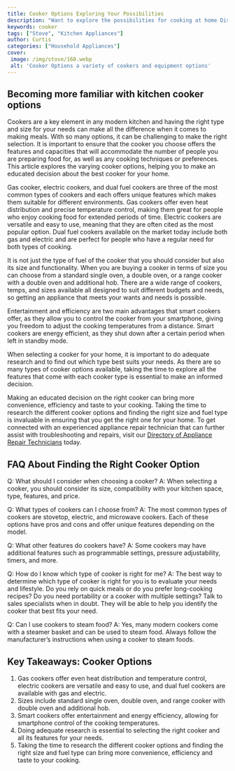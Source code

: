 ```yaml
---
title: Cooker Options Exploring Your Possibilities
description: "Want to explore the possibilities for cooking at home Discover a range of cooker options that can help you get the most out of your meals From microwaves to pressure cookers and beyond unlock your cooking potential"
keywords: cooker
tags: ["Stove", "Kitchen Appliances"]
author: Curtis
categories: ["Household Appliances"]
cover: 
 image: /img/stove/160.webp
 alt: 'Cooker Options a variety of cookers and equipment options'
---
```

## Becoming more familiar with kitchen cooker options

Cookers are a key element in any modern kitchen and having the right type and size for your needs can make all the difference when it comes to making meals. With so many options, it can be challenging to make the right selection. It is important to ensure that the cooker you choose offers the features and capacities that will accommodate the number of people you are preparing food for, as well as any cooking techniques or preferences. This article explores the varying cooker options, helping you to make an educated decision about the best cooker for your home. 

Gas cooker, electric cookers, and dual fuel cookers are three of the most common types of cookers and each offers unique features which makes them suitable for different environments. Gas cookers offer even heat distribution and precise temperature control, making them great for people who enjoy cooking food for extended periods of time. Electric cookers are versatile and easy to use, meaning that they are often cited as the most popular option. Dual fuel cookers available on the market today include both gas and electric and are perfect for people who have a regular need for both types of cooking.

It is not just the type of fuel of the cooker that you should consider but also its size and functionality. When you are buying a cooker in terms of size you can choose from a standard single oven, a double oven, or a range cooker with a double oven and additional hob. There are a wide range of cookers, temps, and sizes available all designed to suit different budgets and needs, so getting an appliance that meets your wants and needs is possible. 

Entertainment and efficiency are two main advantages that smart cookers offer, as they allow you to control the cooker from your smartphone, giving you freedom to adjust the cooking temperatures from a distance. Smart cookers are energy efficient, as they shut down after a certain period when left in standby mode.

When selecting a cooker for your home, it is important to do adequate research and to find out which type best suits your needs. As there are so many types of cooker options available, taking the time to explore all the features that come with each cooker type is essential to make an informed decision.

Making an educated decision on the right cooker can bring more convenience, efficiency and taste to your cooking. Taking the time to research the different cooker options and finding the right size and fuel type is invaluable in ensuring that you get the right one for your home. To get connected with an experienced appliance repair technician that can further assist with troubleshooting and repairs, visit our [Directory of Appliance Repair Technicians](./pages/appliance-repair-technicians) today.

## FAQ About Finding the Right Cooker Option

Q: What should I consider when choosing a cooker? 
A: When selecting a cooker, you should consider its size, compatibility with your kitchen space, type, features, and price.

Q: What types of cookers can I choose from? 
A: The most common types of cookers are stovetop, electric, and microwave cookers. Each of these options have pros and cons and offer unique features depending on the model.

Q: What other features do cookers have? 
A: Some cookers may have additional features such as programmable settings, pressure adjustability, timers, and more.

Q: How do I know which type of cooker is right for me? 
A: The best way to determine which type of cooker is right for you is to evaluate your needs and lifestyle. Do you rely on quick meals or do you prefer long-cooking recipes? Do you need portability or a cooker with multiple settings? Talk to sales specialists when in doubt. They will be able to help you identify the cooker that best fits your need.

Q: Can I use cookers to steam food?
A: Yes, many modern cookers come with a steamer basket and can be used to steam food. Always follow the manufacturer’s instructions when using a cooker to steam foods.

## Key Takeaways: Cooker Options
1. Gas cookers offer even heat distribution and temperature control, electric cookers are versatile and easy to use, and dual fuel cookers are available with gas and electric.
2. Sizes include standard single oven, double oven, and range cooker with double oven and additional hob. 
3. Smart cookers offer entertainment and energy efficiency, allowing for smartphone control of the cooking temperatures.
4. Doing adequate research is essential to selecting the right cooker and all its features for your needs.
5. Taking the time to research the different cooker options and finding the right size and fuel type can bring more convenience, efficiency and taste to your cooking.
